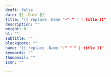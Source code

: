 ```yaml
---
draft: false
date: {{ .Date }}
title: "{{ replace .Name "-" " " | title }}"
description: ""
weight: 0
h1: ""
subtitle: ""
blockquote: ""
name: "{{ replace .Name "-" " " | title }}"
keywords: ""
thumbnail: ""
icon: ""

---
```



